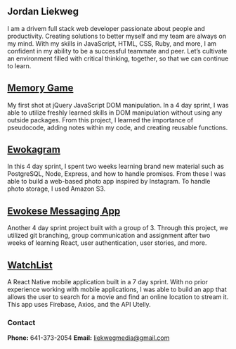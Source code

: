 ## Jordan Liekweg

I am a drivem full stack web developer passionate about people and productivity. Creating solutions to better myself and my team are always on my mind. With my skills in JavaScript, HTML, CSS, Ruby, and more, I am confident in my ability to be a successful teammate and peer. Let’s cultivate an environment filled with critical thinking, together, so that we can continue to learn. 


## [Memory Game](http://elastic-volhard-069df6.bitballoon.com/)
My first shot at jQuery JavaScript DOM manipulation. In a 4 day sprint, I was able to utilize freshly learned skills in DOM manipulation without using any outside packages. From this project, I learned the importance of pseudocode, adding notes within my code, and creating reusable functions.

## [Ewokagram](https://ewokagram.herokuapp.com/)
In this 4 day sprint, I spent two weeks learning brand new material such as PostgreSQL, Node, Express, and how to handle promises. From these I was able to build a web-based photo app inspired by Instagram. To handle photo storage, I used Amazon S3.

## [Ewokese Messaging App](https://github.com/Lickway/Ewokese)
Another 4 day sprint project built with a group of 3. Through this project, we utilized git branching, group communication and assignment after two weeks of learning React, user authentication, user stories, and more. 

## [WatchList](https://github.com/Lickway/WatchList)
A React Native mobile application built in a 7 day sprint. With no prior experience working with mobile applications, I was able to build an app that allows the user to search for a movie and find an online location to stream it. This app uses Firebase, Axios, and the API Utelly.


### Contact

**Phone:** 641-373-2054
**Email:** liekwegmedia@gmail.com

